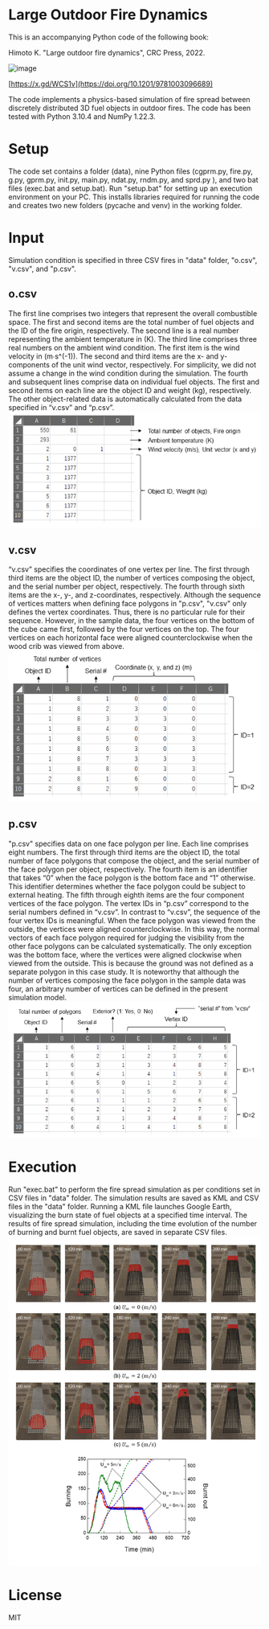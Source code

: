 # Large Outdoor Fire Dynamics
This is an accompanying Python code of the following book:

Himoto K. "Large outdoor fire dynamics", CRC Press, 2022.

![image](https://github.com/khimoto298/lofd/assets/108455539/ceb16f3b-4579-48ad-83bf-4085fe2e9fc5)

[https://x.gd/WCS1v](https://doi.org/10.1201/9781003096689)

The code implements a physics-based simulation of fire spread between discretely distributed 3D fuel objects in outdoor fires. The code has been tested with Python 3.10.4 and NumPy 1.22.3. 

# Setup
The code set contains a folder (data), nine Python files (cgprm.py, fire.py, g.py, gprm.py, init.py, main.py, ndat.py, rndm.py, and sprd.py ), and two bat files (exec.bat and setup.bat).
Run "setup.bat" for setting up an execution environment on your PC. 
This installs libraries required for running the code and creates two new folders (pycache and venv) in the working folder. 

# Input
Simulation condition is specified in three CSV fires in "data" folder, "o.csv", "v.csv", and "p.csv".

## o.csv
The first line comprises two integers that represent the overall combustible space. The first and second items are the total number of fuel objects and the ID of the fire origin, respectively.
The second line is a real number representing the ambient temperature in (K).
The third line comprises three real numbers on the ambient wind condition. The first item is the wind velocity in (m∙s^(-1)). 
The second and third items are the x- and y- components of the unit wind vector, respectively. 
For simplicity, we did not assume a change in the wind condition during the simulation. 
The fourth and subsequent lines comprise data on individual fuel objects. The first and second items on each line are the object ID and weight (kg), respectively.
The other object-related data is automatically calculated from the data specified in “v.csv” and “p.csv”.
![o.csv](./img/o_csv.png)

## v.csv
“v.csv” specifies the coordinates of one vertex per line. 
The first through third items are the object ID, the number of vertices composing the object, and the serial number per object, respectively. 
The fourth through sixth items are the x-, y-, and z-coordinates, respectively. 
Although the sequence of vertices matters when defining face polygons in "p.csv", "v.csv" only defines the vertex coordinates. 
Thus, there is no particular rule for their sequence. 
However, in the sample data, the four vertices on the bottom of the cube came first, followed by the four vertices on the top. 
The four vertices on each horizontal face were aligned counterclockwise when the wood crib was viewed from above.
![v.csv](./img/v_csv.png)

## p.csv
"p.csv" specifies data on one face polygon per line. 
Each line comprises eight numbers. 
The first through third items are the object ID, the total number of face polygons that compose the object, and the serial number of the face polygon per object, respectively. 
The fourth item is an identifier that takes “0” when the face polygon is the bottom face and “1” otherwise. 
This identifier determines whether the face polygon could be subject to external heating. 
The fifth through eighth items are the four component vertices of the face polygon.
The vertex IDs in “p.csv” correspond to the serial numbers defined in “v.csv”. 
In contrast to “v.csv”, the sequence of the four vertex IDs is meaningful. 
When the face polygon was viewed from the outside, the vertices were aligned counterclockwise. 
In this way, the normal vectors of each face polygon required for judging the visibility from the other face polygons can be calculated systematically. 
The only exception was the bottom face, where the vertices were aligned clockwise when viewed from the outside. 
This is because the ground was not defined as a separate polygon in this case study. 
It is noteworthy that although the number of vertices composing the face polygon in the sample data was four, an arbitrary number of vertices can be defined in the present simulation model. 
![p.csv](./img/p_csv.png)

# Execution 
Run "exec.bat" to perform the fire spread simulation as per conditions set in CSV files in "data" folder. 
The simulation results are saved as KML and CSV files in the "data" folder. 
Running a KML file launches Google Earth, visualizing the burn state of fuel objects at a specified time interval. 
The results of fire spread simulation, including the time evolution of the number of burning and burnt fuel objects, are saved in separate CSV files. 
![simulation result](./img/result.png)

# License
MIT
